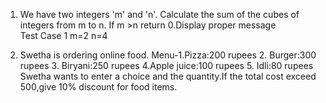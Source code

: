 
1.  We have two integers 'm' and 'n'. Calculate the sum of the cubes of integers from m to n. If m >n return 0.Display proper message
Test Case 1
m=2 n=4

2.  Swetha is ordering online food.
Menu-1.Pizza:200 rupees
             2. Burger:300 rupees
             3. Biryani:250 rupees 
             4.Apple juice:100 rupees
             5. Idli:80 rupees
Swetha wants to enter a choice and the quantity.If the total cost exceed 500,give 10% discount for food items.
